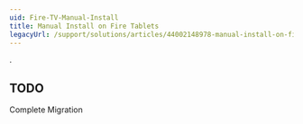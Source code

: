```yaml
---
uid: Fire-TV-Manual-Install
title: Manual Install on Fire Tablets
legacyUrl: /support/solutions/articles/44002148978-manual-install-on-fire-tablets
---
```


.
## TODO

Complete Migration